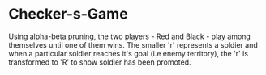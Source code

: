 # Checker-s-Game
Using alpha-beta pruning, the two players - Red and Black - play among themselves until one of them wins. The smaller 'r' represents  a soldier and when a particular soldier reaches it's goal (i.e enemy territory), the 'r' is transformed to 'R' to show soldier has been promoted.
